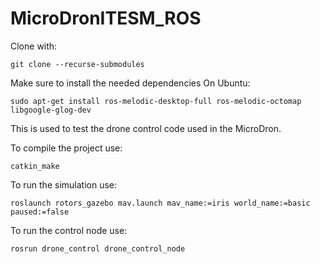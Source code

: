 # MicroDronITESM_ROS
Clone with:
```
git clone --recurse-submodules
```
Make sure to install the needed dependencies
On Ubuntu: 
```
sudo apt-get install ros-melodic-desktop-full ros-melodic-octomap libgoogle-glog-dev
```

This is used to test the drone control code used in the MicroDron.

To compile the project use:
```
catkin_make
```
To run the simulation use:
```
roslaunch rotors_gazebo mav.launch mav_name:=iris world_name:=basic paused:=false
```

To run the control node use:
```
rosrun drone_control drone_control_node
```
